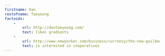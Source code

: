 ```yaml
---
firstname: Dan
restofname: Taeyoung
factoids:
    -
        url: http://dantaeyoung.com/
        text: likes gradients
    -
        url: http://www.newyorker.com/business/currency/the-new-guilded-age
        text: is interested in cooperatives
---
```

